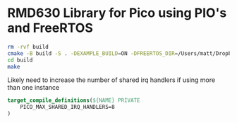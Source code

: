 # RMD630 Library for Pico using PIO's and FreeRTOS

```bash
rm -rvf build
cmake -B build -S . -DEXAMPLE_BUILD=ON -DFREERTOS_DIR=/Users/matt/Dropbox/Work/LWK/Pico-RP2040/github/FreeRTOS-Kernel
cd build
make
```

Likely need to increase the number of shared irq handlers if using more than one instance

```cmake
target_compile_definitions(${NAME} PRIVATE
    PICO_MAX_SHARED_IRQ_HANDLERS=8
)
```
